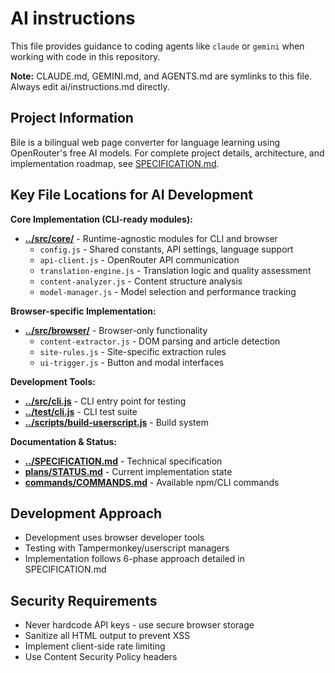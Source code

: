 # AI instructions

This file provides guidance to coding agents like `claude` or `gemini` when working with code in this repository.

**Note:** CLAUDE.md, GEMINI.md, and AGENTS.md are symlinks to this file. Always edit ai/instructions.md directly.

## Project Information

Bile is a bilingual web page converter for language learning using OpenRouter's free AI models. For complete project details, architecture, and implementation roadmap, see [SPECIFICATION.md](SPECIFICATION.md).

## Key File Locations for AI Development

**Core Implementation (CLI-ready modules):**

- **[../src/core/](../src/core/)** - Runtime-agnostic modules for CLI and browser
  - `config.js` - Shared constants, API settings, language support
  - `api-client.js` - OpenRouter API communication
  - `translation-engine.js` - Translation logic and quality assessment
  - `content-analyzer.js` - Content structure analysis
  - `model-manager.js` - Model selection and performance tracking

**Browser-specific Implementation:**

- **[../src/browser/](../src/browser/)** - Browser-only functionality
  - `content-extractor.js` - DOM parsing and article detection
  - `site-rules.js` - Site-specific extraction rules
  - `ui-trigger.js` - Button and modal interfaces

**Development Tools:**

- **[../src/cli.js](../src/cli.js)** - CLI entry point for testing
- **[../test/cli.js](../test/cli.js)** - CLI test suite
- **[../scripts/build-userscript.js](../scripts/build-userscript.js)** - Build system

**Documentation & Status:**

- **[../SPECIFICATION.md](../SPECIFICATION.md)** - Technical specification
- **[plans/STATUS.md](plans/STATUS.md)** - Current implementation state
- **[commands/COMMANDS.md](commands/COMMANDS.md)** - Available npm/CLI commands

## Development Approach

- Development uses browser developer tools
- Testing with Tampermonkey/userscript managers
- Implementation follows 6-phase approach detailed in SPECIFICATION.md

## Security Requirements

- Never hardcode API keys - use secure browser storage
- Sanitize all HTML output to prevent XSS
- Implement client-side rate limiting
- Use Content Security Policy headers
